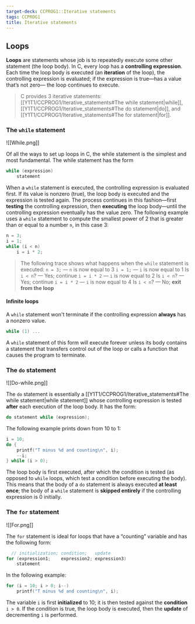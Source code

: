 ```yaml
---
target-deck: CCPROG1::Iterative statements
tags: CCPROG1
title: Iterative statements
---
```


## Loops

**Loops** are statements  whose job is to repeatedly execute some other statement (the loop body). In C, every loop has a **controlling expression**. Each time the loop body is executed (an **iteration** of the loop), the controlling expression is evaluated; if the expression is true—has a value that’s not zero— the loop continues to execute.

> C provides 3 iterative statements: [[Y1T1/CCPROG1/Iterative_statements#The while statement|while]], [[Y1T1/CCPROG1/Iterative_statements#The do statement|do]], and [[Y1T1/CCPROG1/Iterative_statements#The for statement|for]].

<!--ID: 1701570318029-->

### The `while` statement

![[While.png]]

Of all the ways to set up loops in C, the while statement is the simplest and most fundamental. The while statement has the form

```c
while (expression)
	statement
```

When a `while` statement is executed, the controlling expression is evaluated first. If its value is nonzero (true), the loop body is executed and the expression is tested again. The process continues in this fashion—first **testing** the controlling expression, then **executing** the loop body—until the controlling expression eventually has the value zero. The following example uses a `while` statement to compute the smallest power of 2 that is greater than or equal to a number `n`, in this case 3:

```c
n = 3;
i = 1;
while (i < n)
	i = i * 2;
```

> The following trace shows what happens when the `while` statement is executed:
> `n = 3;` — `n` is now equal to 3
> `i = 1;` — `i` is now equal to 1
> Is `i < n`? — Yes; continue
> `i = i * 2` — `i` is now equal to 2
> Is `i < n`? — Yes; continue
> `i = i * 2` — `i` is now equal to 4
> Is `i < n`? — No; **exit from the loop**

<!--ID: 1701570318035-->

#### Infinite loops

A `while` statement won't terminate if the controlling expression **always** has a nonzero value.

```c
while (1) ...
```

A `while` statement of this form will execute forever unless its body contains a statement that transfers control out of the loop or calls a function that causes the program to terminate.

<!--ID: 1701570318039-->

### The `do` statement

![[Do-while.png]]

The `do` statement is essentially a [[Y1T1/CCPROG1/Iterative_statements#The while statement|while statement]] whose controlling expression is tested **after** each execution of the loop body. It has the form:

```c
do statement while (expression);
```

The following example prints down from 10 to 1:

```c
i = 10;
do {
	printf("T minus %d and counting\n", i);
	--i;
} while (i > 0);
```

The loop body is first executed, after which the condition is tested (as opposed to `while` loops, which test a condition before executing the body). This means that the body of a `do` statement is always executed **at least once**; the body of a `while` statement is **skipped entirely** if the controlling expression is 0 initially.

<!--ID: 1701570318044-->

### The `for` statement

![[For.png]]

The `for` statement is ideal for loops that have a “counting” variable and has the following form:

```c
  // initialization; condition;   update
for (expression1;    expression2; expression3)
	statement
```

In the following example:

```c
for (i = 10; i > 0; i--)
	printf("T minus %d and counting\n", i);
```

The variable `i` is first **initialized** to 10; it is then tested against the **condition** `i > 0`. If the condition is true, the loop body is executed, then the **update** of decrementing `i` is performed.

<!--The following trace shows what happens when the `for` statement is executed:
 `i = 10` — `i` is initialized to 10
 Is `i > 0`? — Yes; continue
`printf(...);` — `T minus 10 and counting`
`i--` — `i` is decremented
Is `i > 0`? — Yes; continue
`printf(...);` — `T minus 9 and counting`
`i--` — `i` is decremented
Is `i > 0`? — Yes; continue
`printf(...);` — `T minus 8 and counting`
`i--` — `i` is decremented
Is `i > 0`? — Yes; continue
`printf(...);` — `T minus 7 and counting`
`i--` — `i` is decremented
Is `i > 0`? — Yes; continue
`printf(...);` — `T minus 6 and counting`
`i--` — `i` is decremented
Is `i > 0`? — Yes; continue
`printf(...);` — `T minus 5 and counting`
`i--` — `i` is decremented
Is `i > 0`? — Yes; continue
`printf(...);` — `T minus 4 and counting`
`i--` — `i` is decremented
Is `i > 0`? — Yes; continue
`printf(...);` — `T minus 3 and counting`
`i--` — `i` is decremented
Is `i > 0`? — Yes; continue
`printf(...);` — `T minus 2 and counting`
`i--` — `i` is decremented
Is `i > 0`? — Yes; continue
`printf(...);` — `T minus 1 and counting`
`i--` — `i` is decremented
Is `i > 0`? — No; **exit from the loop**-->
<!--ID: 1701570318049-->